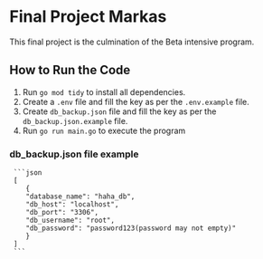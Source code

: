# Final Project Markas

This final project is the culmination of the Beta intensive program.

## How to Run the Code

1. Run `go mod tidy` to install all dependencies.
2. Create a `.env` file and fill the key as per the `.env.example` file.
3. Create `db_backup.json` file and fill the key as per the `db_backup.json.example` file.
4. Run `go run main.go` to execute the program


### db_backup.json file example

     ```json
     [
        {
        "database_name": "haha_db",
        "db_host": "localhost",
        "db_port": "3306",
        "db_username": "root",
        "db_password": "password123(password may not empty)"
        }
     ]
     ```
